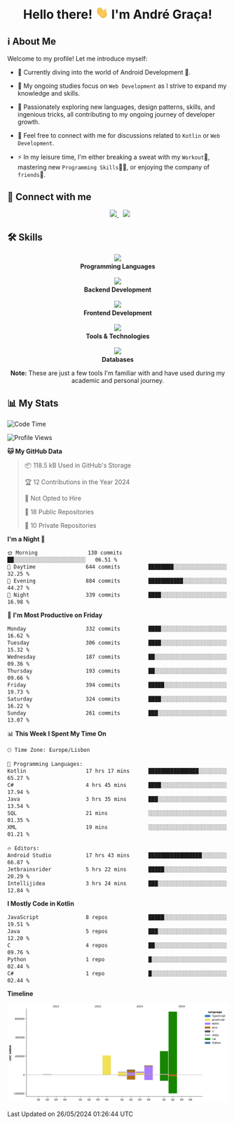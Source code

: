 <h1 align="center">Hello there! <img src="https://raw.githubusercontent.com/ABSphreak/ABSphreak/master/gifs/Hi.gif" width="30"> I'm André Graça!</h1>

## ℹ️ About Me

Welcome to my profile! Let me introduce myself:

- 🔭 Currently diving into the world of Android Development 📱.

- 🌱 My ongoing studies focus on `Web Development` as I strive to expand my knowledge and skills.
 
- 🚀 Passionately exploring new languages, design patterns, skills, and ingenious tricks, all contributing to my ongoing journey of developer growth.

- 💬 Feel free to connect with me for discussions related to `Kotlin` or `Web Development`.

- ⚡ In my leisure time, I'm either breaking a sweat with my `Workout`💪, mastering new `Programming Skills`👨‍💻, or enjoying the company of `friends`👥.

## 🤝 Connect with me

<p align="center">
  <a style="margin-left: 10px;" target="_blank" href="mailto:sindrome.gracinha@gmail.com">
    <img width="50px" src="https://play-lh.googleusercontent.com/KSuaRLiI_FlDP8cM4MzJ23ml3og5Hxb9AapaGTMZ2GgR103mvJ3AAnoOFz1yheeQBBI">
  </a>
  <a style="margin-left: 10px;" target="_blank" href="https://twitter.com/Andre_Graca3">
    <img src="https://skillicons.dev/icons?i=twitter">
  </a>
</p>

## 🛠️ Skills

<div align="center">
  <p align="center">
    <img src="https://skillicons.dev/icons?i=kotlin,java,js,ts,python,c&perline=6" /><br/>
    <b>Programming Languages</b><br/><br/>
    <img src="https://skillicons.dev/icons?i=spring,nodejs,express&perline=5" /><br/>
    <b>Backend Development</b><br/><br/>
    <img src="https://skillicons.dev/icons?i=react,nextjs,html,css,bootstrap,tailwind&perline=6" /><br/>
    <b>Frontend Development</b><br/><br/>
    <img src="https://skillicons.dev/icons?i=docker,linux,bash,git,github,androidstudio,jenkins,postman&perline=9" /><br/>
    <b>Tools & Technologies</b><br/><br/>
    <img src="https://skillicons.dev/icons?i=postgres,mongodb&perline=2" /><br/>
    <b>Databases</b>
  </p> 
  <p align="center"><b>Note:</b> These are just a few tools I'm familiar with and have used during my academic and personal journey.</p>
</div>

## 📊 My Stats

<!--START_SECTION:waka-->
![Code Time](http://img.shields.io/badge/Code%20Time-1%2C117%20hrs%2028%20mins-blue)

![Profile Views](http://img.shields.io/badge/Profile%20Views-0-blue)

**🐱 My GitHub Data** 

> 📦 118.5 kB Used in GitHub's Storage 
 > 
> 🏆 12 Contributions in the Year 2024
 > 
> 🚫 Not Opted to Hire
 > 
> 📜 18 Public Repositories 
 > 
> 🔑 10 Private Repositories 
 > 
**I'm a Night 🦉** 

```text
🌞 Morning                130 commits         ██░░░░░░░░░░░░░░░░░░░░░░░   06.51 % 
🌆 Daytime                644 commits         ████████░░░░░░░░░░░░░░░░░   32.25 % 
🌃 Evening                884 commits         ███████████░░░░░░░░░░░░░░   44.27 % 
🌙 Night                  339 commits         ████░░░░░░░░░░░░░░░░░░░░░   16.98 % 
```
📅 **I'm Most Productive on Friday** 

```text
Monday                   332 commits         ████░░░░░░░░░░░░░░░░░░░░░   16.62 % 
Tuesday                  306 commits         ████░░░░░░░░░░░░░░░░░░░░░   15.32 % 
Wednesday                187 commits         ██░░░░░░░░░░░░░░░░░░░░░░░   09.36 % 
Thursday                 193 commits         ██░░░░░░░░░░░░░░░░░░░░░░░   09.66 % 
Friday                   394 commits         █████░░░░░░░░░░░░░░░░░░░░   19.73 % 
Saturday                 324 commits         ████░░░░░░░░░░░░░░░░░░░░░   16.22 % 
Sunday                   261 commits         ███░░░░░░░░░░░░░░░░░░░░░░   13.07 % 
```


📊 **This Week I Spent My Time On** 

```text
🕑︎ Time Zone: Europe/Lisbon

💬 Programming Languages: 
Kotlin                   17 hrs 17 mins      ████████████████░░░░░░░░░   65.27 % 
C#                       4 hrs 45 mins       ████░░░░░░░░░░░░░░░░░░░░░   17.94 % 
Java                     3 hrs 35 mins       ███░░░░░░░░░░░░░░░░░░░░░░   13.54 % 
SQL                      21 mins             ░░░░░░░░░░░░░░░░░░░░░░░░░   01.35 % 
XML                      19 mins             ░░░░░░░░░░░░░░░░░░░░░░░░░   01.21 % 

🔥 Editors: 
Android Studio           17 hrs 43 mins      █████████████████░░░░░░░░   66.87 % 
Jetbrainsrider           5 hrs 22 mins       █████░░░░░░░░░░░░░░░░░░░░   20.29 % 
Intellijidea             3 hrs 24 mins       ███░░░░░░░░░░░░░░░░░░░░░░   12.84 % 
```

**I Mostly Code in Kotlin** 

```text
JavaScript               8 repos             █████░░░░░░░░░░░░░░░░░░░░   19.51 % 
Java                     5 repos             ███░░░░░░░░░░░░░░░░░░░░░░   12.20 % 
C                        4 repos             ██░░░░░░░░░░░░░░░░░░░░░░░   09.76 % 
Python                   1 repo              █░░░░░░░░░░░░░░░░░░░░░░░░   02.44 % 
C#                       1 repo              █░░░░░░░░░░░░░░░░░░░░░░░░   02.44 % 
```



**Timeline**

![Lines of Code chart](https://raw.githubusercontent.com/AndreGraca3/AndreGraca3/main/assets/bar_graph.png)


 Last Updated on 26/05/2024 01:26:44 UTC
<!--END_SECTION:waka-->
